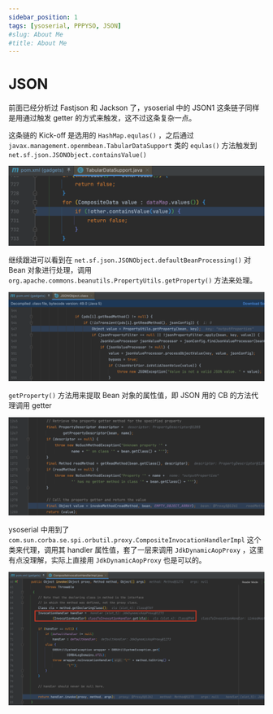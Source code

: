 ```yaml
---
sidebar_position: 1
tags: [ysoserial, PPPYSO, JSON]
#slug: About Me
#title: About Me
---
```


# JSON

前面已经分析过 Fastjson 和 Jackson 了，ysoserial 中的 JSON1 这条链子同样是用通过触发 getter 的方式来触发，这不过这条复杂一点。

这条链的 Kick-off 是选用的 `HashMap.equlas()` ，之后通过 `javax.management.openmbean.TabularDataSupport` 类的 `equlas()` 方法触发到 `net.sf.json.JSONObject.containsValue()`

![image-20240307095747743](attachments/image-20240307095747743.png)

继续跟进可以看到在 `net.sf.json.JSONObject.defaultBeanProcessing()` 对 Bean 对象进行处理，调用 `org.apache.commons.beanutils.PropertyUtils.getProperty()` 方法来处理。

![image-20240306174123225](attachments/image-20240306174123225.png)

`getProperty()` 方法用来提取 Bean 对象的属性值，即 JSON 用的 CB 的方法代理调用 getter

![image-20240307093144129](attachments/image-20240307093144129.png)

ysoserial 中用到了 `com.sun.corba.se.spi.orbutil.proxy.CompositeInvocationHandlerImpl` 这个类来代理，调用其 handler 属性值，套了一层来调用 `JdkDynamicAopProxy` ，这里有点没理解，实际上直接用 `JdkDynamicAopProxy` 也是可以的。

![image-20240307093313521](attachments/image-20240307093313521.png)






